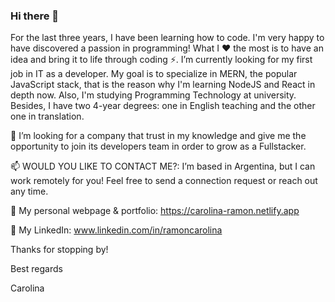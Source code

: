 ### Hi there 👋

For the last three years, I have been learning how to code. I'm very happy to have discovered a passion in programming! What I ❤ the most is to have an idea and bring it to life through coding ⚡. I’m currently looking for my first job in IT as a developer. My goal is to specialize in MERN, the popular JavaScript stack, that is the reason why I'm learning NodeJS and React in depth now. Also, I'm studying Programming Technology at university. Besides, I have two 4-year degrees: one in English teaching and the other one in translation.

🔎 I’m looking for a company that trust in my knowledge and give me the opportunity to join its developers team in order to grow as a Fullstacker.

📫 WOULD YOU LIKE TO CONTACT ME?:
I’m based in Argentina, but I can work remotely for you! Feel free to send a connection request or reach out any time.

💪 My personal webpage & portfolio:
https://carolina-ramon.netlify.app

🚀 My LinkedIn:
www.linkedin.com/in/ramoncarolina

Thanks for stopping by!

Best regards

Carolina


<!--

- 🔭 I’m currently working on ...
- 🌱 I’m currently learning ...
- 👯 I’m looking to collaborate on ...
- 🤔 I’m looking for help with ...
- 💬 Ask me about ...
-->
